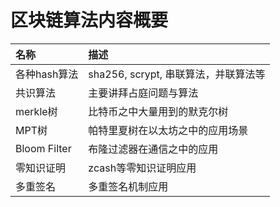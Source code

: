 
# 区块链算法内容概要


| 名称           | 描述                                 |
| :------------- | :----------------                    |
| 各种hash算法   | sha256, scrypt, 串联算法，并联算法等 |
| 共识算法       | 主要讲拜占庭问题与算法               |
| merkle树       | 比特币之中大量用到的默克尔树         |
| MPT树          | 帕特里夏树在以太坊之中的应用场景     |
| Bloom Filter   | 布隆过滤器在通信之中的应用           |
| 零知识证明     | zcash等零知识证明应用                |
| 多重签名       | 多重签名机制应用                     |

